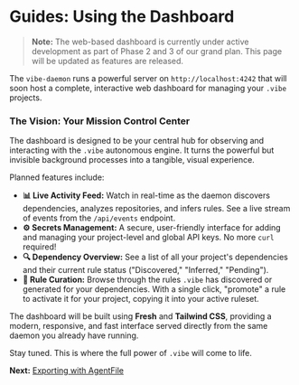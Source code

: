# Guides: Using the Dashboard

> **Note:** The web-based dashboard is currently under active development as part of Phase 2 and 3 of our grand plan. This page will be updated as features are released.

The `vibe-daemon` runs a powerful server on `http://localhost:4242` that will soon host a complete, interactive web dashboard for managing your `.vibe` projects.

### The Vision: Your Mission Control Center

The dashboard is designed to be your central hub for observing and interacting with the `.vibe` autonomous engine. It turns the powerful but invisible background processes into a tangible, visual experience.

Planned features include:

- **📊 Live Activity Feed:** Watch in real-time as the daemon discovers dependencies, analyzes repositories, and infers rules. See a live stream of events from the `/api/events` endpoint.
- **⚙️ Secrets Management:** A secure, user-friendly interface for adding and managing your project-level and global API keys. No more `curl` required!
- **🔍 Dependency Overview:** See a list of all your project's dependencies and their current rule status ("Discovered," "Inferred," "Pending").
- **🤖 Rule Curation:** Browse through the rules `.vibe` has discovered or generated for your dependencies. With a single click, "promote" a rule to activate it for your project, copying it into your active ruleset.

The dashboard will be built using **Fresh** and **Tailwind CSS**, providing a modern, responsive, and fast interface served directly from the same daemon you already have running.

Stay tuned. This is where the full power of `.vibe` will come to life.

**Next:** [Exporting with AgentFile](./03-exporting-with-agentfile.md)
